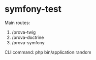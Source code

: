 # symfony-test

Main routes:
1. /prova-twig
2. /prova-doctrine
3. /prova-symfony

CLI command:
php bin/application random
